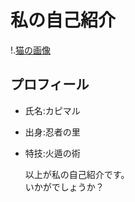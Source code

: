 # 私の自己紹介
!.[猫の画像](image.jpg)
## プロフィール
- 氏名:カピマル
- 出身:忍者の里
- 特技:火遁の術
  
  以上が私の自己紹介です。    
  いかがでしょうか？
